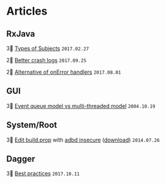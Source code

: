 # Articles
## RxJava
3⃣ [Types of Subjects](https://blog.mindorks.com/understanding-rxjava-subject-publish-replay-behavior-and-async-subject-224d663d452f) `2017.02.27`

2⃣ [Better crash logs](https://rongi.github.io/kotlin-blog/rxjava/2017/09/25/breadcrumbs-rxjava-error-handling.html) `2017.09.25` 

2⃣ [Alternative of onError handlers](https://rongi.github.io/kotlin-blog/rxjava/rx/2017/08/01/error-handling-in-rxjava.html) `2017.08.01` 

## GUI
3⃣ [Event queue model vs multi-threaded model](https://community.oracle.com/blogs/kgh/2004/10/19/multithreaded-toolkits-failed-dream) `2004.10.19`

## System/Root
3⃣ [Edit build.prop](https://techtuts.info/2014/07/edit-build-prop-using-adb/) with [adbd insecure](https://stackoverflow.com/questions/25271878/android-adbd-cannot-run-as-root-in-production-builds) ([download](https://forum.xda-developers.com/showthread.php?t=1687590)) `2014.07.26`

## Dagger
3⃣ [Best practices](https://medium.com/square-corner-blog/keeping-the-daggers-sharp-%EF%B8%8F-230b3191c3f) `2017.10.11`
